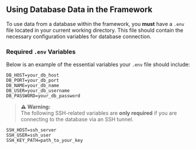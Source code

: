 ## Using Database Data in the Framework

To use data from a database within the framework, you **must** have a `.env` file located in your current working directory. This file should contain the necessary configuration variables for database connection.

### Required `.env` Variables

Below is an example of the essential variables your `.env` file should include:


```env
DB_HOST=your_db_host
DB_PORT=your_db_port
DB_NAME=your_db_name
DB_USER=your_db_username
DB_PASSWORD=your_db_password
```

> **⚠️ Warning:**  
> The following SSH-related variables are **only required** if you are connecting to the database via an SSH tunnel.


```env
SSH_HOST=ssh_server
SSH_USER=ssh_user
SSH_KEY_PATH=path_to_your_key
```